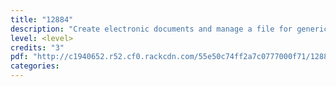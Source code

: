 ```yaml
---
title: "12884"
description: "Create electronic documents and manage a file for generic text and information management"
level: <level>
credits: "3"
pdf: "http://c1940652.r52.cf0.rackcdn.com/55e50c74ff2a7c0777000f71/12884.pdf"
categories:
---
```

